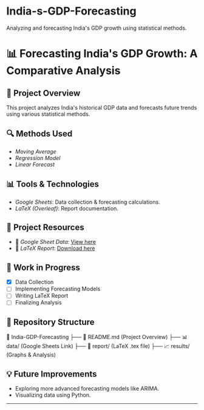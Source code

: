 # India-s-GDP-Forecasting
Analyzing and forecasting India's GDP growth using statistical methods.
# 📊 Forecasting India's GDP Growth: A Comparative Analysis  

## 📌 Project Overview  
This project analyzes India's historical GDP data and forecasts future trends using various statistical methods.  

## 🔍 Methods Used  
- *Moving Average*  
- *Regression Model*  
- *Linear Forecast*  

## 📊 Tools & Technologies  
- *Google Sheets*: Data collection & forecasting calculations.  
- *LaTeX (Overleaf)*: Report documentation.  

## 📂 Project Resources  
- 📜 *Google Sheet Data*: [View here](YOUR_GOOGLE_SHEET_LINK)  
- 📄 *LaTeX Report*: [Download here](YOUR_GITHUB_TEX_FILE_LINK)  

## 🚀 Work in Progress  
- [x] Data Collection  
- [ ] Implementing Forecasting Models  
- [ ] Writing LaTeX Report  
- [ ] Finalizing Analysis  

## 📁 Repository Structure

📂 India-GDP-Forecasting
├── 📄 README.md (Project Overview)
├── 📊 data/ (Google Sheets Link)
├── 📜 report/ (LaTeX .tex file)
├── 📈 results/ (Graphs & Analysis)

## 💡 Future Improvements  
- Exploring more advanced forecasting models like ARIMA.  
- Visualizing data using Python.  

---
